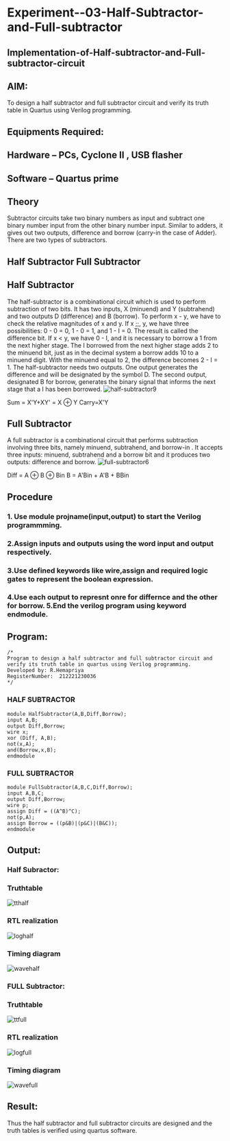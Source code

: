 # Experiment--03-Half-Subtractor-and-Full-subtractor
## Implementation-of-Half-subtractor-and-Full-subtractor-circuit
## AIM:
To design a half subtractor and full subtractor circuit and verify its truth table in Quartus using Verilog programming.

## Equipments Required:
## Hardware – PCs, Cyclone II , USB flasher
## Software – Quartus prime
## Theory
Subtractor circuits take two binary numbers as input and subtract one binary number input from the other binary number input. Similar to adders, it gives out two outputs, difference and borrow (carry-in the case of Adder). There are two types of subtractors.

## Half Subtractor Full Subtractor
## Half Subtractor
The half-subtractor is a combinational circuit which is used to perform subtraction of two bits. It has two inputs, X (minuend) and Y (subtrahend) and two outputs D (difference) and B (borrow). To perform x - y, we have to check the relative magnitudes of x and y. If x ;;, y, we have three possibilities: 0 - 0 = 0, 1 - 0 = 1, and 1 - I = 0. The result is called the difference bit. If x < y, we have 0 - I, and it is necessary to borrow a 1 from the next higher stage. The I borrowed from the next higher stage adds 2 to the minuend bit, just as in the decimal system a borrow adds 10 to a minuend digit. With the minuend equal to 2, the difference becomes 2 - I = 1. The half-subtractor needs two outputs. One output generates the difference and will be designated by the symbol D. The second output, designated B for borrow, generates the binary signal that informs the next stage that a I has been borrowed.
![half-subtractor9](https://user-images.githubusercontent.com/36288975/166112538-58c3bc7c-ee5d-4e6a-ac8d-8e8328efe27a.png)


Sum = X'Y+XY' = X ⊕ Y
Carry=X'Y

## Full Subtractor
A full subtractor is a combinational circuit that performs subtraction involving three bits, namely minuend, subtrahend, and borrow-in . It accepts three inputs: minuend, subtrahend and a borrow bit and it produces two outputs: difference and borrow. 
![full-subtractor6](https://user-images.githubusercontent.com/36288975/166112541-24c68359-3de8-4674-ae22-8272ffc385ed.png)


Diff = A ⊕ B ⊕ Bin B = A'Bin + A'B + BBin

## Procedure

### 1. Use module projname(input,output) to start the Verilog programmming. 
### 2.Assign inputs and outputs using the word input and output respectively. 
### 3.Use defined keywords like wire,assign and required logic gates to represent the boolean expression. 
### 4.Use each output to represnt onre for differnce and the other for borrow. 5.End the verilog program using keyword endmodule. 


## Program:
~~~
/*
Program to design a half subtractor and full subtractor circuit and verify its truth table in quartus using Verilog programming.
Developed by: R.Hemapriya
RegisterNumber:  212221230036
*/
~~~
### HALF SUBTRACTOR
```
module HalfSubtractor(A,B,Diff,Borrow);
input A,B;
output Diff,Borrow;
wire x;
xor (Diff, A,B);
not(x,A);
and(Borrow,x,B);
endmodule
```
### FULL SUBTRACTOR
```
module FullSubtractor(A,B,C,Diff,Borrow);
input A,B,C;
output Diff,Borrow;
wire p;
assign Diff = ((A^B)^C);
not(p,A);
assign Borrow = ((p&B)|(p&C)|(B&C));
endmodule
```

## Output:
### Half Subractor:

### Truthtable
![tthalf](https://github.com/Hemapriya-2004/Experiment--03-Half-Subtractor-and-Full-subtractor/assets/94184828/607bf191-daee-470e-bbc8-65207da32a2d)


### RTL realization

![loghalf](https://github.com/Hemapriya-2004/Experiment--03-Half-Subtractor-and-Full-subtractor/assets/94184828/33301810-5b99-4da4-8204-a99f42569756)


### Timing diagram 

![wavehalf](https://github.com/Hemapriya-2004/Experiment--03-Half-Subtractor-and-Full-subtractor/assets/94184828/8160afe5-db8a-4bd8-90d8-f3522d74e219)

### FULL Subtractor:
### Truthtable
![ttfull](https://github.com/Hemapriya-2004/Experiment--03-Half-Subtractor-and-Full-subtractor/assets/94184828/de9ff071-1ceb-4601-9675-4f8a58a1dfe6)


### RTL realization

![logfull](https://github.com/Hemapriya-2004/Experiment--03-Half-Subtractor-and-Full-subtractor/assets/94184828/9abddebe-3070-441c-a926-3aa838342779)

### Timing diagram 

![wavefull](https://github.com/Hemapriya-2004/Experiment--03-Half-Subtractor-and-Full-subtractor/assets/94184828/723da456-2761-4f97-9bbe-bc8d83a56d2e)

## Result:
Thus the half subtractor and full subtractor circuits are designed and the truth tables is verified using quartus software.
